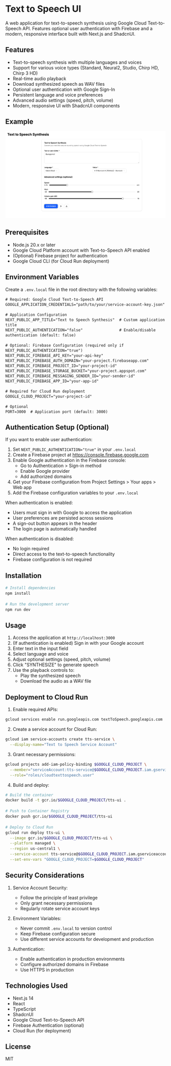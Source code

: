 # Text to Speech UI

A web application for text-to-speech synthesis using Google Cloud Text-to-Speech API. Features optional user authentication with Firebase and a modern, responsive interface built with Next.js and ShadcnUI.

## Features

- Text-to-speech synthesis with multiple languages and voices
- Support for various voice types (Standard, Neural2, Studio, Chirp HD, Chirp 3 HD)
- Real-time audio playback
- Download synthesized speech as WAV files
- Optional user authentication with Google Sign-In
- Persistent language and voice preferences
- Advanced audio settings (speed, pitch, volume)
- Modern, responsive UI with ShadcnUI components

## Example

![Text to Speech UI Screenshot](./screenshot.png)

## Prerequisites

- Node.js 20.x or later
- Google Cloud Platform account with Text-to-Speech API enabled
- (Optional) Firebase project for authentication
- Google Cloud CLI (for Cloud Run deployment)

## Environment Variables

Create a `.env.local` file in the root directory with the following variables:

```env
# Required: Google Cloud Text-to-Speech API
GOOGLE_APPLICATION_CREDENTIALS="path/to/your/service-account-key.json"

# Application Configuration
NEXT_PUBLIC_APP_TITLE="Text to Speech Synthesis"  # Custom application title
NEXT_PUBLIC_AUTHENTICATION="false"                # Enable/disable authentication (default: false)

# Optional: Firebase Configuration (required only if NEXT_PUBLIC_AUTHENTICATION="true")
NEXT_PUBLIC_FIREBASE_API_KEY="your-api-key"
NEXT_PUBLIC_FIREBASE_AUTH_DOMAIN="your-project.firebaseapp.com"
NEXT_PUBLIC_FIREBASE_PROJECT_ID="your-project-id"
NEXT_PUBLIC_FIREBASE_STORAGE_BUCKET="your-project.appspot.com"
NEXT_PUBLIC_FIREBASE_MESSAGING_SENDER_ID="your-sender-id"
NEXT_PUBLIC_FIREBASE_APP_ID="your-app-id"

# Required for Cloud Run deployment
GOOGLE_CLOUD_PROJECT="your-project-id"

# Optional
PORT=3000  # Application port (default: 3000)
```

## Authentication Setup (Optional)

If you want to enable user authentication:

1. Set `NEXT_PUBLIC_AUTHENTICATION="true"` in your `.env.local`
2. Create a Firebase project at https://console.firebase.google.com
3. Enable Google authentication in the Firebase console:
   - Go to Authentication > Sign-in method
   - Enable Google provider
   - Add authorized domains
4. Get your Firebase configuration from Project Settings > Your apps > Web app
5. Add the Firebase configuration variables to your `.env.local`

When authentication is enabled:

- Users must sign in with Google to access the application
- User preferences are persisted across sessions
- A sign-out button appears in the header
- The login page is automatically handled

When authentication is disabled:

- No login required
- Direct access to the text-to-speech functionality
- Firebase configuration is not required

## Installation

```bash
# Install dependencies
npm install

# Run the development server
npm run dev
```

## Usage

1. Access the application at `http://localhost:3000`
2. (If authentication is enabled) Sign in with your Google account
3. Enter text in the input field
4. Select language and voice
5. Adjust optional settings (speed, pitch, volume)
6. Click "SYNTHESIZE" to generate speech
7. Use the playback controls to:
   - Play the synthesized speech
   - Download the audio as a WAV file

## Deployment to Cloud Run

1. Enable required APIs:

```bash
gcloud services enable run.googleapis.com textToSpeech.googleapis.com
```

2. Create a service account for Cloud Run:

```bash
gcloud iam service-accounts create tts-service \
  --display-name="Text to Speech Service Account"
```

3. Grant necessary permissions:

```bash
gcloud projects add-iam-policy-binding $GOOGLE_CLOUD_PROJECT \
  --member="serviceAccount:tts-service@$GOOGLE_CLOUD_PROJECT.iam.gserviceaccount.com" \
  --role="roles/cloudtexttospeech.user"
```

4. Build and deploy:

```bash
# Build the container
docker build -t gcr.io/$GOOGLE_CLOUD_PROJECT/tts-ui .

# Push to Container Registry
docker push gcr.io/$GOOGLE_CLOUD_PROJECT/tts-ui

# Deploy to Cloud Run
gcloud run deploy tts-ui \
  --image gcr.io/$GOOGLE_CLOUD_PROJECT/tts-ui \
  --platform managed \
  --region us-central1 \
  --service-account tts-service@$GOOGLE_CLOUD_PROJECT.iam.gserviceaccount.com \
  --set-env-vars "GOOGLE_CLOUD_PROJECT=$GOOGLE_CLOUD_PROJECT"
```

## Security Considerations

1. Service Account Security:

   - Follow the principle of least privilege
   - Only grant necessary permissions
   - Regularly rotate service account keys

2. Environment Variables:

   - Never commit `.env.local` to version control
   - Keep Firebase configuration secure
   - Use different service accounts for development and production

3. Authentication:
   - Enable authentication in production environments
   - Configure authorized domains in Firebase
   - Use HTTPS in production

## Technologies Used

- Next.js 14
- React
- TypeScript
- ShadcnUI
- Google Cloud Text-to-Speech API
- Firebase Authentication (optional)
- Cloud Run (for deployment)

## License

MIT
